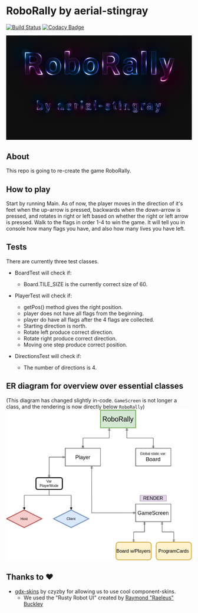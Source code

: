 # RoboRally by aerial-stingray

[![Build Status](https://travis-ci.com/inf112-v20/aerial-stingray.svg?branch=master)](https://travis-ci.com/inf112-v20/aerial-stingray)
[![Codacy Badge](https://api.codacy.com/project/badge/Grade/acbf5adc4c1c42cb8de04e287e2c93e8)](https://app.codacy.com/gh/inf112-v20/aerial-stingray/dashboard)

![Logo](assets/logo.png)

## About
This repo is going to re-create the game RoboRally.

## How to play
Start by running Main. As of now, the player moves in the direction of it's feet when the up-arrow is pressed, backwards
when the down-arrow is pressed, and rotates in right or left based on whether the right or left arrow is pressed. Walk 
to the flags in order 1-4 to win the game. It will tell you in console how many flags you have, and also how many lives 
you have left.

## Tests
There are currently three test classes.

* BoardTest will check if:
    * Board.TILE_SIZE is the currently correct size of 60.

* PlayerTest will check if:
    * getPos() method gives the right position.
    * player does not have all flags from the beginning.
    * player do have all flags after the 4 flags are collected.
    * Starting direction is north.
    * Rotate left produce correct direction.
    * Rotate right produce correct direction.
    * Moving one step produce correct position.

* DirectionsTest will check if:
    * The number of directions is 4.

## ER diagram for overview over essential classes
(This diagram has changed slightly in-code. `GameScreen` is not longer a class, and the rendering is now directly below `RoboRally`)
![ER](assets/ER.png)

## Thanks to :heart:
* [gdx-skins](https://github.com/czyzby/gdx-skins) by czyzby for allowing us to use cool component-skins.
    * We used the "Rusty Robot UI" created by [Raymond "Raeleus" Buckley](https://ray3k.wordpress.com/software/skin-composer-for-libgdx/)
